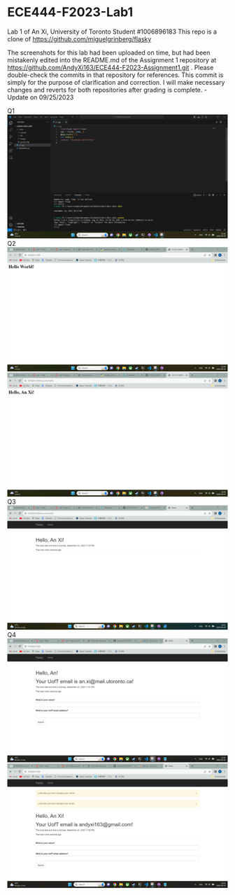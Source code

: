 # ECE444-F2023-Lab1
Lab 1 of An Xi, University of Toronto Student #1006896183
This repo is a clone of https://github.com/miguelgrinberg/flasky

The screenshots for this lab had been uploaded on time, but had been mistakenly edited into the README.md of the Assignment 1 repository at https://github.com/AndyXi163/ECE444-F2023-Assignment1.git .
Please double-check the commits in that repository for references.
This commit is simply for the purpose of clarification and correction. I will make necessary changes and reverts for both repositories after grading is complete. - Update on 09/25/2023

Q1
![alt text](https://github.com/AndyXi163/ECE444-F2023-Lab1/blob/main/L1_1.png)
Q2
![alt text](https://github.com/AndyXi163/ECE444-F2023-Lab1/blob/main/L1_2_1.png)
![alt text](https://github.com/AndyXi163/ECE444-F2023-Lab1/blob/main/L1_2_2.png)
Q3
![alt text](https://github.com/AndyXi163/ECE444-F2023-Lab1/blob/main/L1_3.png)
Q4
![alt text](https://github.com/AndyXi163/ECE444-F2023-Lab1/blob/main/L1_4_1.png)
![alt text](https://github.com/AndyXi163/ECE444-F2023-Lab1/blob/main/L1_4_2.png)
